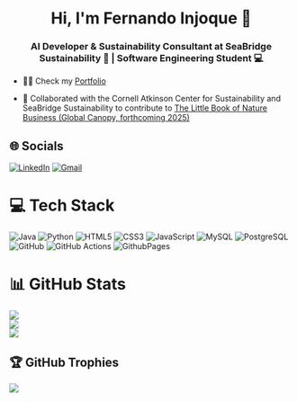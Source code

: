 <h1 align="center">Hi, I'm Fernando Injoque 👋</h1>
<h3 align="center">AI Developer & Sustainability Consultant at SeaBridge Sustainability 🍃 | Software Engineering Student 💻</h3>



- 👨‍💻 Check my [Portfolio](https://injoque.dev/)

- 📝 Collaborated with the Cornell Atkinson Center for Sustainability and SeaBridge Sustainability to contribute to [The Little Book of Nature Business (Global Canopy, forthcoming 2025)](https://globalcanopy.org/wp-content/uploads/2024/10/Little-Book-of-Nature-Business-preview-document-2024.pdf)

## 🌐 Socials
[![LinkedIn](https://img.shields.io/badge/LinkedIn-%230077B5.svg?logo=linkedin&logoColor=white)](https://linkedin.com/in/ferinjoque) [![Gmail]([https://img.shields.io/badge/-Gmail-red?style=flat&logo=Gmail&logoColor=white)](mailto:github@injoque.dev)


# 💻 Tech Stack
![Java](https://img.shields.io/badge/Java-ED8B00?style=for-the-badge&logo=openjdk&logoColor=white) ![Python](https://img.shields.io/badge/python-3670A0?style=for-the-badge&logo=python&logoColor=ffdd54) ![HTML5](https://img.shields.io/badge/html5-%23E34F26.svg?style=for-the-badge&logo=html5&logoColor=white) ![CSS3](https://img.shields.io/badge/css3-%231572B6.svg?style=for-the-badge&logo=css3&logoColor=white) ![JavaScript](https://img.shields.io/badge/javascript-%23323330.svg?style=for-the-badge&logo=javascript&logoColor=%23F7DF1E) ![MySQL](https://img.shields.io/badge/MySQL-4479A1?style=for-the-badge&logo=mysql&logoColor=white) ![PostgreSQL](https://img.shields.io/badge/postgresql-4169e1?style=for-the-badge&logo=postgresql&logoColor=white) ![GitHub](https://img.shields.io/badge/github-%23121011.svg?style=for-the-badge&logo=github&logoColor=white) ![GitHub Actions](https://img.shields.io/badge/github%20actions-%232671E5.svg?style=for-the-badge&logo=githubactions&logoColor=white) ![GithubPages](https://img.shields.io/badge/github%20pages-121013?style=for-the-badge&logo=github&logoColor=white)
# 📊 GitHub Stats
![](https://github-readme-stats.vercel.app/api?username=Ferinjoque&theme=default&hide_border=false&include_all_commits=true&count_private=true)<br/>
![](https://github-readme-streak-stats.herokuapp.com/?user=Ferinjoque&theme=default&hide_border=false)<br/>
![](https://github-readme-stats.vercel.app/api/top-langs/?username=Ferinjoque&theme=default&hide_border=false&include_all_commits=true&count_private=true&layout=compact)

## 🏆 GitHub Trophies
![](https://github-profile-trophy.vercel.app/?username=Ferinjoque&theme=radical&no-frame=false&no-bg=true&margin-w=4)

